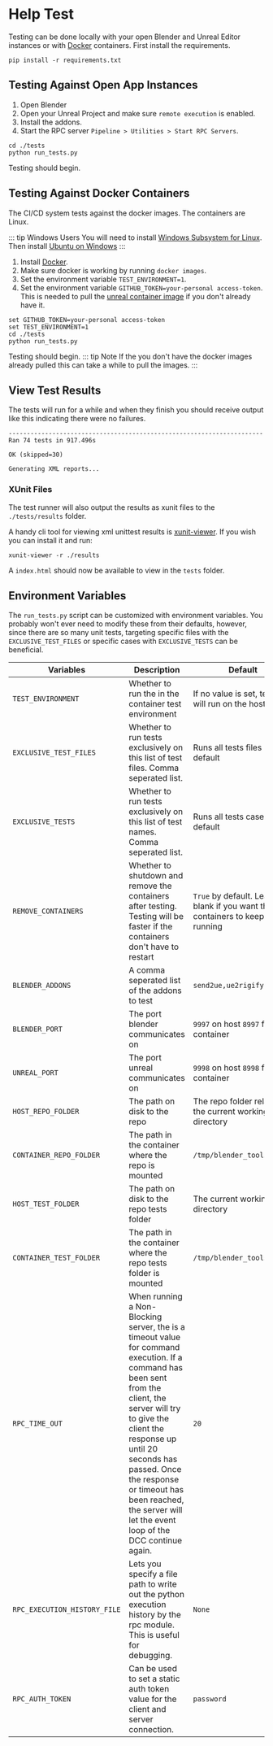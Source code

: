 # Help Test
Testing can be done locally with your open Blender and Unreal Editor instances or with [Docker](https://docs.docker.com/get-docker/) containers. First install the requirements.
```shell
pip install -r requirements.txt
```

## Testing Against Open App Instances
1. Open Blender
1. Open your Unreal Project and make sure `remote execution` is enabled.
1. Install the addons.
1. Start the RPC server `Pipeline > Utilities > Start RPC Servers`.

```shell
cd ./tests
python run_tests.py
```
Testing should begin.

## Testing Against Docker Containers
The CI/CD system tests against the docker images. The containers are Linux.

::: tip Windows Users
   You will need to install [Windows Subsystem for Linux](https://docs.microsoft.com/en-us/windows/wsl/install).
Then install [Ubuntu on Windows](https://ubuntu.com/tutorials/install-ubuntu-on-wsl2-on-windows-10)
:::

1. Install [Docker](https://docs.docker.com/get-docker/).
1. Make sure docker is working by running `docker images`.
1. Set the environment variable `TEST_ENVIRONMENT=1`.
1. Set the environment variable `GITHUB_TOKEN=your-personal access-token`. This is needed to pull the
   [unreal container image](https://docs.unrealengine.com/4.27/en-US/SharingAndReleasing/Containers/ContainersQuickStart/)
   if you don't already have it.
```shell
set GITHUB_TOKEN=your-personal access-token
set TEST_ENVIRONMENT=1
cd ./tests
python run_tests.py
```

Testing should begin.
::: tip Note
   If the you don't have the docker images already pulled this can take a while to pull the images.
:::


## View Test Results
The tests will run for a while and when they finish you should receive output like this indicating there were no failures.
```text
----------------------------------------------------------------------
Ran 74 tests in 917.496s

OK (skipped=30)

Generating XML reports...
```

### XUnit Files
The test runner will also output the results as xunit files to the `./tests/results` folder.

A handy cli tool for viewing xml unittest results is [xunit-viewer](https://www.npmjs.com/package/xunit-viewer).
If you wish you can install it and run:
```shell
xunit-viewer -r ./results
```
A `index.html` should now be available to view in the `tests` folder.


## Environment Variables
The `run_tests.py` script can be customized with environment variables. You probably won't ever need to modify these
from their defaults, however, since there are so many unit tests, targeting specific files with the `EXCLUSIVE_TEST_FILES` or
specific cases with `EXCLUSIVE_TESTS` can be beneficial.


| Variables | Description                                                                                                                                                                                                                                                                                                                    | Default                                                                   |
| -------------- |--------------------------------------------------------------------------------------------------------------------------------------------------------------------------------------------------------------------------------------------------------------------------------------------------------------------------------|---------------------------------------------------------------------------|
| `TEST_ENVIRONMENT` | Whether to run the in the container test environment                                                                                                                                                                                                                                                                           | If no value is set, testing will run on the host                          |
| `EXCLUSIVE_TEST_FILES` | Whether to run tests exclusively on this list of test files. Comma seperated list.                                                                                                                                                                                                                                             | Runs all tests files by default                                           |
| `EXCLUSIVE_TESTS` | Whether to run tests exclusively on this list of test names. Comma seperated list.                                                                                                                                                                                                                                             | Runs all tests cases by default                                           |
| `REMOVE_CONTAINERS` | Whether to shutdown and remove the containers after testing. Testing will be faster if the containers don't have to restart                                                                                                                                                                                                    | `True` by default. Leave blank if you want the containers to keep running |
| `BLENDER_ADDONS` | A comma seperated list of the addons to test                                                                                                                                                                                                                                                                                   | `send2ue,ue2rigify`                                                       |
| `BLENDER_PORT`     | The port blender communicates on                                                                                                                                                                                                                                                                                               | `9997` on host `8997` for container                                       |
| `UNREAL_PORT`     | The port unreal communicates on                                                                                                                                                                                                                                                                                                | `9998` on host `8998` for container                                       |
| `HOST_REPO_FOLDER`     | The path on disk to the repo                                                                                                                                                                                                                                                                                                   | The repo folder relative to the current working directory                 |
| `CONTAINER_REPO_FOLDER`     | The path in the container where the repo is mounted                                                                                                                                                                                                                                                                            | `/tmp/blender_tools/`                                                     |
| `HOST_TEST_FOLDER`     | The path on disk to the repo tests folder                                                                                                                                                                                                                                                                                      | The current working directory                                             |
| `CONTAINER_TEST_FOLDER`     | The path in the container where the repo tests folder is mounted                                                                                                                                                                                                                                                               | `/tmp/blender_tools/tests`                                                |
| `RPC_TIME_OUT` | When running a Non-Blocking server, the is a timeout value for command execution. If a command has been sent from the client, the server will try to give the client the response up until 20 seconds has passed. Once the response or timeout has been reached, the server will let the event loop of the DCC continue again. | `20`                                                                      |
| `RPC_EXECUTION_HISTORY_FILE` | Lets you specify a file path to write out the python execution history by the rpc module. This is useful for debugging.                                                                                                                                                                                                        | `None`                                                                    |
| `RPC_AUTH_TOKEN` | Can be used to set a static auth token value for the client and server connection.                                                                                                                                                                                                                                             | `password`                                                                |
